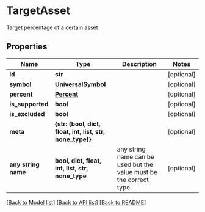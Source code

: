 # TargetAsset

Target percentage of a certain asset

## Properties
Name | Type | Description | Notes
------------ | ------------- | ------------- | -------------
**id** | **str** |  | [optional] 
**symbol** | [**UniversalSymbol**](UniversalSymbol.md) |  | [optional] 
**percent** | [**Percent**](Percent.md) |  | [optional] 
**is_supported** | **bool** |  | [optional] 
**is_excluded** | **bool** |  | [optional] 
**meta** | **{str: (bool, dict, float, int, list, str, none_type)}** |  | [optional] 
**any string name** | **bool, dict, float, int, list, str, none_type** | any string name can be used but the value must be the correct type | [optional]

[[Back to Model list]](../README.md#documentation-for-models) [[Back to API list]](../README.md#documentation-for-api-endpoints) [[Back to README]](../README.md)


